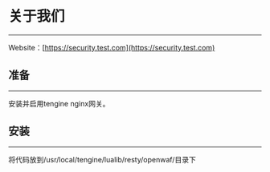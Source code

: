 # 关于我们

___
Website：[https://security.test.com](https://security.test.com)

## 准备

___
安装并启用tengine nginx网关。

## 安装

___
将代码放到/usr/local/tengine/lualib/resty/openwaf/目录下
